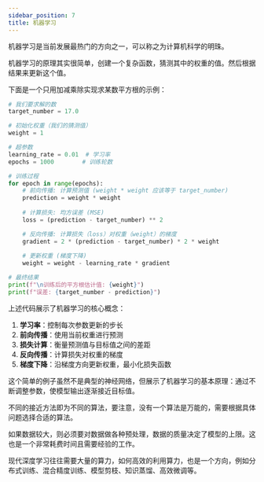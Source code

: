 ```yaml
---
sidebar_position: 7
title: 机器学习
---
```


机器学习是当前发展最热门的方向之一，可以称之为计算机科学的明珠。

机器学习的原理其实很简单，创建一个复杂函数，猜测其中的权重的值。然后根据结果来更新这个值。

下面是一个只用加减乘除实现求某数平方根的示例：

```python showLineNumbers
# 我们要求解的数
target_number = 17.0

# 初始化权重（我们的猜测值）
weight = 1

# 超参数
learning_rate = 0.01  # 学习率
epochs = 1000        # 训练轮数

# 训练过程
for epoch in range(epochs):
    # 前向传播: 计算预测值 (weight * weight 应该等于 target_number)
    prediction = weight * weight
    
    # 计算损失: 均方误差 (MSE)
    loss = (prediction - target_number) ** 2

    # 反向传播: 计算损失（loss）对权重（weight）的梯度
    gradient = 2 * (prediction - target_number) * 2 * weight
    
    # 更新权重 (梯度下降)
    weight = weight - learning_rate * gradient

# 最终结果
print(f"\n训练后的平方根估计值: {weight}")
print(f"误差: {target_number - prediction}")
```

上述代码展示了机器学习的核心概念：

1. **学习率**：控制每次参数更新的步长
2. **前向传播**：使用当前权重进行预测
3. **损失计算**：衡量预测值与目标值之间的差距
4. **反向传播**：计算损失对权重的梯度
5. **梯度下降**：沿梯度方向更新权重，最小化损失函数

这个简单的例子虽然不是典型的神经网络，但展示了机器学习的基本原理：通过不断调整参数，使模型输出逐渐接近目标值。

不同的接近方法即为不同的<Highlight>算法</Highlight>，要注意，没有一个算法是万能的，需要根据具体问题选择合适的算法。<HoverText text="“All models are wrong, but some are useful.”" explanation="所有模型都有偏差，但有些仍然有用。——乔治·博克斯"/>

如果<Highlight>数据</Highlight>较大，则必须要对数据做各种预处理，数据的质量决定了模型的上限。这也是一个非常耗费时间且需要经验的工作。

现代深度学习往往需要大量的<Highlight>算力</Highlight>，如何高效的利用算力，也是一个方向，例如分布式训练、混合精度训练、模型剪枝、知识蒸馏、高效微调等。

<DocCardList />
